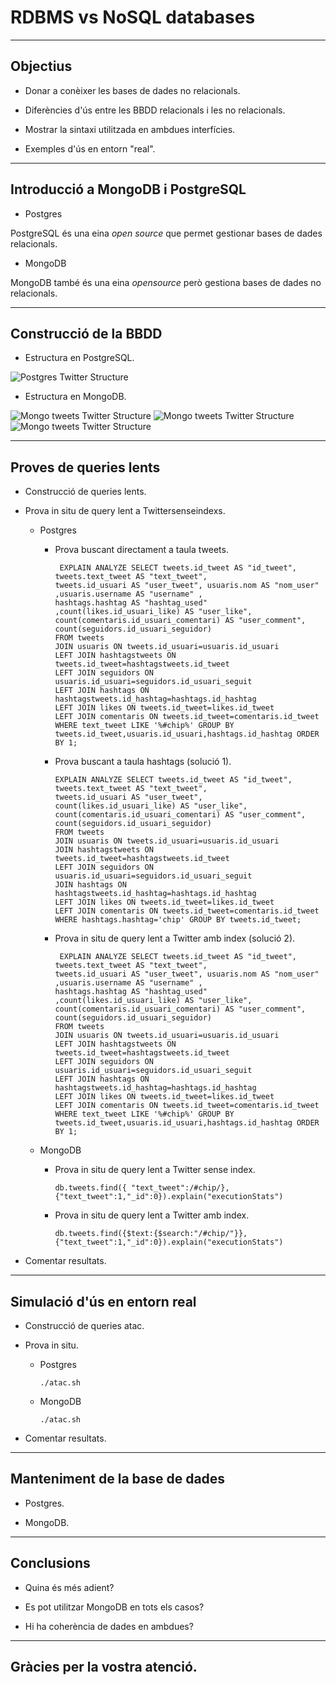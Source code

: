 # RDBMS vs NoSQL databases

---

## Objectius

* Donar a conèixer les bases de dades no relacionals.

* Diferències d'ús entre les BBDD relacionals i les no relacionals.

* Mostrar la sintaxi utilitzada en ambdues interfícies.

* Exemples d'ús en entorn "real".

---


## Introducció a MongoDB i PostgreSQL

* Postgres

PostgreSQL és una eina _open source_ que permet gestionar bases de dades relacionals.


* MongoDB

MongoDB també és una eina _opensource_ però gestiona bases de dades no relacionals.

---


##  Construcció de la BBDD

* Estructura en PostgreSQL.

![Postgres Twitter Structure](https://raw.githubusercontent.com/isx45128227/MongoVsPostgres/master/Postgres/imatges/twitter.png)
 
* Estructura en MongoDB.

![Mongo tweets Twitter Structure](https://raw.githubusercontent.com/isx45128227/MongoVsPostgres/master/MongoDB/imatges/tweets1.png)
![Mongo tweets Twitter Structure](https://raw.githubusercontent.com/isx45128227/MongoVsPostgres/master/MongoDB/imatges/tweets2.png)
![Mongo tweets Twitter Structure](https://raw.githubusercontent.com/isx45128227/MongoVsPostgres/master/MongoDB/imatges/users.png)
 
---


## Proves de queries lents

* Construcció de queries lents.

* Prova in situ de query lent a Twittersenseindexs.

    * Postgres

        * Prova buscant directament a taula tweets.
        
            ```
             EXPLAIN ANALYZE SELECT tweets.id_tweet AS "id_tweet", tweets.text_tweet AS "text_tweet", 
            tweets.id_usuari AS "user_tweet", usuaris.nom AS "nom_user" ,usuaris.username AS "username" ,
            hashtags.hashtag AS "hashtag_used" ,count(likes.id_usuari_like) AS "user_like", 
            count(comentaris.id_usuari_comentari) AS "user_comment", count(seguidors.id_usuari_seguidor) 
            FROM tweets 
            JOIN usuaris ON tweets.id_usuari=usuaris.id_usuari 
            LEFT JOIN hashtagstweets ON tweets.id_tweet=hashtagstweets.id_tweet 
            LEFT JOIN seguidors ON usuaris.id_usuari=seguidors.id_usuari_seguit
            LEFT JOIN hashtags ON hashtagstweets.id_hashtag=hashtags.id_hashtag
            LEFT JOIN likes ON tweets.id_tweet=likes.id_tweet
            LEFT JOIN comentaris ON tweets.id_tweet=comentaris.id_tweet 
            WHERE text_tweet LIKE '%#chip%' GROUP BY tweets.id_tweet,usuaris.id_usuari,hashtags.id_hashtag ORDER BY 1;
            ```
	    
        * Prova buscant a taula hashtags (solució 1).
	    
            ```
            EXPLAIN ANALYZE SELECT tweets.id_tweet AS "id_tweet", tweets.text_tweet AS "text_tweet", 
            tweets.id_usuari AS "user_tweet", count(likes.id_usuari_like) AS "user_like", 
            count(comentaris.id_usuari_comentari) AS "user_comment", count(seguidors.id_usuari_seguidor) 
            FROM tweets 
            JOIN usuaris ON tweets.id_usuari=usuaris.id_usuari 
            JOIN hashtagstweets ON tweets.id_tweet=hashtagstweets.id_tweet 
            LEFT JOIN seguidors ON usuaris.id_usuari=seguidors.id_usuari_seguit
            JOIN hashtags ON hashtagstweets.id_hashtag=hashtags.id_hashtag
            LEFT JOIN likes ON tweets.id_tweet=likes.id_tweet
            LEFT JOIN comentaris ON tweets.id_tweet=comentaris.id_tweet 
            WHERE hashtags.hashtag='chip' GROUP BY tweets.id_tweet;
            ```
            
        * Prova in situ de query lent a Twitter amb index (solució 2).
        
            ```
             EXPLAIN ANALYZE SELECT tweets.id_tweet AS "id_tweet", tweets.text_tweet AS "text_tweet", 
            tweets.id_usuari AS "user_tweet", usuaris.nom AS "nom_user" ,usuaris.username AS "username" ,
            hashtags.hashtag AS "hashtag_used" ,count(likes.id_usuari_like) AS "user_like", 
            count(comentaris.id_usuari_comentari) AS "user_comment", count(seguidors.id_usuari_seguidor) 
            FROM tweets 
            JOIN usuaris ON tweets.id_usuari=usuaris.id_usuari 
            LEFT JOIN hashtagstweets ON tweets.id_tweet=hashtagstweets.id_tweet 
            LEFT JOIN seguidors ON usuaris.id_usuari=seguidors.id_usuari_seguit
            LEFT JOIN hashtags ON hashtagstweets.id_hashtag=hashtags.id_hashtag
            LEFT JOIN likes ON tweets.id_tweet=likes.id_tweet
            LEFT JOIN comentaris ON tweets.id_tweet=comentaris.id_tweet 
            WHERE text_tweet LIKE '%#chip%' GROUP BY tweets.id_tweet,usuaris.id_usuari,hashtags.id_hashtag ORDER BY 1;
            ```
            
            
    * MongoDB
    
        * Prova in situ de query lent a Twitter sense index.
        
          `db.tweets.find({ "text_tweet":/#chip/},{"text_tweet":1,"_id":0}).explain("executionStats")`
        
        
        * Prova in situ de query lent a Twitter amb index.
    
          `db.tweets.find({$text:{$search:"/#chip/"}},{"text_tweet":1,"_id":0}).explain("executionStats")`
    
    
* Comentar resultats.
    

---


## Simulació d'ús en entorn real

* Construcció de queries atac.

* Prova in situ.

    * Postgres
    
        `./atac.sh`
    
    
    * MongoDB
    
        `./atac.sh`


* Comentar resultats.

---


## Manteniment de la base de dades

* Postgres.

* MongoDB.


---


## Conclusions

* Quina és més adient?

* Es pot utilitzar MongoDB en tots els casos?

* Hi ha coherència de dades en ambdues?

---


## Gràcies per la vostra atenció.
